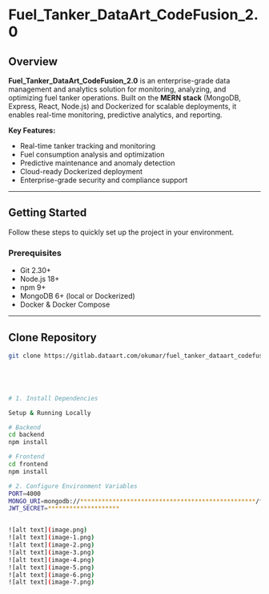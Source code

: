 # Fuel_Tanker_DataArt_CodeFusion_2.0

## Overview

**Fuel_Tanker_DataArt_CodeFusion_2.0** is an enterprise-grade data management and analytics solution for monitoring, analyzing, and optimizing fuel tanker operations. Built on the **MERN stack** (MongoDB, Express, React, Node.js) and Dockerized for scalable deployments, it enables real-time monitoring, predictive analytics, and reporting.

**Key Features:**  
- Real-time tanker tracking and monitoring  
- Fuel consumption analysis and optimization  
- Predictive maintenance and anomaly detection  
- Cloud-ready Dockerized deployment  
- Enterprise-grade security and compliance support  

---

## Getting Started

Follow these steps to quickly set up the project in your environment.

### Prerequisites
- Git 2.30+  
- Node.js 18+  
- npm 9+  
- MongoDB 6+ (local or Dockerized)  
- Docker & Docker Compose  

---

## Clone Repository

```bash
git clone https://gitlab.dataart.com/okumar/fuel_tanker_dataart_codefusion_2.0.git





# 1. Install Dependencies

Setup & Running Locally

# Backend
cd backend
npm install

# Frontend
cd frontend
npm install

# 2. Configure Environment Variables
PORT=4000
MONGO_URI=mongodb://*************************************************/fuel_tanker
JWT_SECRET=********************


![alt text](image.png)
![alt text](image-1.png)
![alt text](image-2.png)
![alt text](image-3.png)
![alt text](image-4.png)
![alt text](image-5.png)
![alt text](image-6.png)
![alt text](image-7.png)

